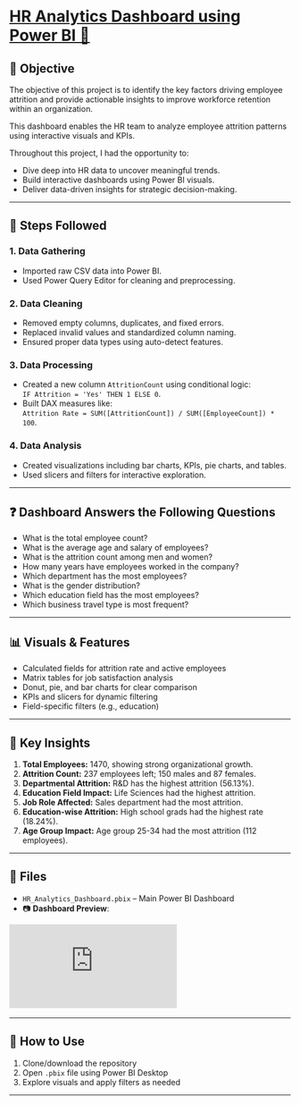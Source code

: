 # [HR Analytics Dashboard using Power BI 🔗](https://drive.google.com/file/d/1h30yQ-tukzdef7TLYNqnkKJKS_5BZZmr/view?usp=sharing)

## 🎯 Objective

The objective of this project is to identify the key factors driving employee attrition and provide actionable insights to improve workforce retention within an organization.

This dashboard enables the HR team to analyze employee attrition patterns using interactive visuals and KPIs.

Throughout this project, I had the opportunity to:

- Dive deep into HR data to uncover meaningful trends.
- Build interactive dashboards using Power BI visuals.
- Deliver data-driven insights for strategic decision-making.

---

## 🔄 Steps Followed


### 1. **Data Gathering**
- Imported raw CSV data into Power BI.
- Used Power Query Editor for cleaning and preprocessing.

### 2. **Data Cleaning**
- Removed empty columns, duplicates, and fixed errors.
- Replaced invalid values and standardized column naming.
- Ensured proper data types using auto-detect features.

### 3. **Data Processing**
- Created a new column `AttritionCount` using conditional logic:  
  `IF Attrition = 'Yes' THEN 1 ELSE 0`.
- Built DAX measures like:  
  `Attrition Rate = SUM([AttritionCount]) / SUM([EmployeeCount]) * 100`.

### 4. **Data Analysis**
- Created visualizations including bar charts, KPIs, pie charts, and tables.
- Used slicers and filters for interactive exploration.

---

## ❓ Dashboard Answers the Following Questions

- What is the total employee count?
- What is the average age and salary of employees?
- What is the attrition count among men and women?
- How many years have employees worked in the company?
- Which department has the most employees?
- What is the gender distribution?
- Which education field has the most employees?
- Which business travel type is most frequent?

---

## 📊 Visuals & Features

- Calculated fields for attrition rate and active employees
- Matrix tables for job satisfaction analysis
- Donut, pie, and bar charts for clear comparison
- KPIs and slicers for dynamic filtering
- Field-specific filters (e.g., education)

---

## 🧠 Key Insights

1. **Total Employees:** 1470, showing strong organizational growth.
2. **Attrition Count:** 237 employees left; 150 males and 87 females.
3. **Departmental Attrition:** R&D has the highest attrition (56.13%).
4. **Education Field Impact:** Life Sciences had the highest attrition.
5. **Job Role Affected:** Sales department had the most attrition.
6. **Education-wise Attrition:** High school grads had the highest rate (18.24%).
7. **Age Group Impact:** Age group 25-34 had the most attrition (112 employees).

---

## 📁 Files

- `HR_Analytics_Dashboard.pbix` – Main Power BI Dashboard  
- 📷 **Dashboard Preview**:

![HR Analytics dashboard](https://github.com/vishal-56/HR-Analytics-Dashboard-using-Power-BI/blob/main/HR%20Analytics%20dashboard.pdf)

---

## 📌 How to Use

1. Clone/download the repository
2. Open `.pbix` file using Power BI Desktop
3. Explore visuals and apply filters as needed

---


<!-- Commit on 2025-05-25T10:00:00 -->
<!-- Commit on 2025-05-30T10:00:00 -->
